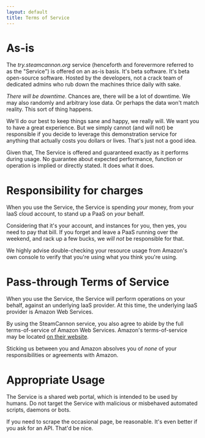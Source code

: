 ```yaml
---
layout: default
title: Terms of Service
---
```


# As-is

The *try.steamcannon.org* service (henceforth and forevermore referred to
as the "Service") is offered on an as-is basis.  It's beta software.  It's
beta open-source software.  Hosted by the developers, not a crack team of
dedicated admins who rub down the machines thrice daily with sake.

*There will be downtime*.  Chances are, there will be a lot of downtime.
We may also randomly and arbitrary lose data.  Or perhaps the data won't
match reality.  This sort of thing happens.

We'll do our best to keep things sane and happy, we really will.  We want
you to have a great experience.  But we simply cannot (and will not) be
responsible if you decide to leverage this demonstration service for
anything that actually costs you dollars or lives. That's just not a good
idea.

Given that, The Service is offered and guaranteed exactly as it performs
during usage.  No guarantee about expected performance, function or
operation is implied or directly stated.  It does what it does.

# Responsibility for charges

When you use the Service, the Service is spending *your* money, 
from your IaaS cloud account, to stand up a PaaS on *your* behalf.

Considering that it's your account, and instances for you, then
yes, you need to pay that bill.  If you forget and leave a PaaS
running over the weekend, and rack up a few bucks, we *will not*
be responsible for that.  

We highly advise double-checking your resource usage from
Amazon's own console to verify that you're using what you
think you're using.

# Pass-through Terms of Service

When you use the Service, the Service will perform operations on your
behalf, against an underlying IaaS provider.  At this time, the
underlying IaaS provider is Amazon Web Services.

By using the SteamCannon service, you also agree to abide by the
full terms-of-service of Amazon Web Services.  Amazon's terms-of-service
may be located [on their website](http://aws.amazon.com/terms/).

Sticking us between you and Amazon absolves you of *none* of your
responsibilities or agreements with Amazon.

# Appropriate Usage

The Service is a shared web portal, which is intended to be used
by humans.  Do not target the Service with malicious or misbehaved
automated scripts, daemons or bots.

If you need to scrape the occasional page, be reasonable.  It's even
better if you ask for an API.  That'd be nice.



